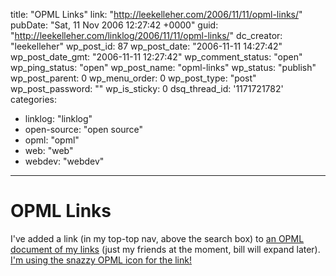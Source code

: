 title: "OPML Links"
link: "http://leekelleher.com/2006/11/11/opml-links/"
pubDate: "Sat, 11 Nov 2006 12:27:42 +0000"
guid: "http://leekelleher.com/linklog/2006/11/11/opml-links/"
dc_creator: "leekelleher"
wp_post_id: 87
wp_post_date: "2006-11-11 14:27:42"
wp_post_date_gmt: "2006-11-11 12:27:42"
wp_comment_status: "open"
wp_ping_status: "open"
wp_post_name: "opml-links"
wp_status: "publish"
wp_post_parent: 0
wp_menu_order: 0
wp_post_type: "post"
wp_post_password: ""
wp_is_sticky: 0
dsq_thread_id: '1171721782'
categories:
  - linklog: "linklog"
  - open-source: "open source"
  - opml: "opml"
  - web: "web"
  - webdev: "webdev"

---

# OPML Links

I've added a link (in my top-top nav, above the search box) to <a href="http://leekelleher.com/wp/wp-links-opml.php">an OPML document of my links</a> (just my friends at the moment, bill will expand later).  <a href="http://www.opmlicons.com/">I'm using the snazzy OPML icon for the link!</a>